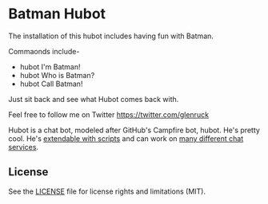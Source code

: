 # Batman Hubot

The installation of this hubot includes having fun with Batman.

Commaonds include-
  - hubot I'm Batman!
  - hubot Who is Batman?
  - hubot Call Batman!

Just sit back and see what Hubot comes back with.

Feel free to follow me on Twitter https://twitter.com/glenruck




Hubot is a chat bot, modeled after GitHub's Campfire bot, hubot. He's pretty
cool. He's [extendable with scripts](http://hubot.github.com/docs/#scripts) and can work on [many
different chat services](https://hubot.github.com/docs/adapters/).

## License

See the [LICENSE](LICENSE.md) file for license rights and limitations (MIT).

